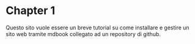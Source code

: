# Chapter 1
Questo sito vuole essere un breve tutorial su come installare e gestire un sito web tramite mdbook collegato ad un repository di github.


